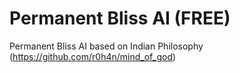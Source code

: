 # Permanent Bliss AI (FREE)
Permanent Bliss AI based on Indian Philosophy (https://github.com/r0h4n/mind_of_god)
